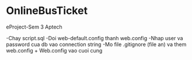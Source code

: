 OnlineBusTicket
===============

eProject-Sem 3 Aptech

-Chay script.sql
-Doi web-default.config thanh web.config
-Nhap user va password cua db vao connection string
-Mo file .gitignore (file an) va them web.config + Web.config vao cuoi cung
